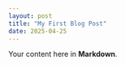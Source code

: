 ```yaml
---
layout: post
title: "My First Blog Post"
date: 2025-04-25
---
```

Your content here in **Markdown**.